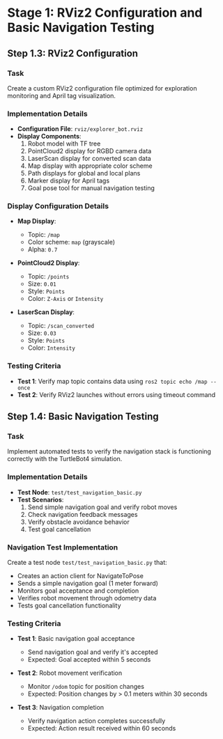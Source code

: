 # Stage 1: RViz2 Configuration and Basic Navigation Testing

## Step 1.3: RViz2 Configuration

### Task
Create a custom RViz2 configuration file optimized for exploration monitoring and April tag visualization.

### Implementation Details
- **Configuration File**: `rviz/explorer_bot.rviz`
- **Display Components**:
  1. Robot model with TF tree
  2. PointCloud2 display for RGBD camera data
  3. LaserScan display for converted scan data
  4. Map display with appropriate color scheme
  5. Path displays for global and local plans
  6. Marker display for April tags
  7. Goal pose tool for manual navigation testing

### Display Configuration Details
- **Map Display**:
  - Topic: `/map`
  - Color scheme: `map` (grayscale)
  - Alpha: `0.7`
  
- **PointCloud2 Display**:
  - Topic: `/points`
  - Size: `0.01`
  - Style: `Points`
  - Color: `Z-Axis` or `Intensity`
  
- **LaserScan Display**:
  - Topic: `/scan_converted`
  - Size: `0.03`
  - Style: `Points`
  - Color: `Intensity`

### Testing Criteria
- **Test 1**: Verify map topic contains data using `ros2 topic echo /map --once`
- **Test 2**: Verify RViz2 launches without errors using timeout command

## Step 1.4: Basic Navigation Testing

### Task
Implement automated tests to verify the navigation stack is functioning correctly with the TurtleBot4 simulation.

### Implementation Details
- **Test Node**: `test/test_navigation_basic.py`
- **Test Scenarios**:
  1. Send simple navigation goal and verify robot moves
  2. Check navigation feedback messages
  3. Verify obstacle avoidance behavior
  4. Test goal cancellation

### Navigation Test Implementation
Create a test node `test/test_navigation_basic.py` that:
- Creates an action client for NavigateToPose
- Sends a simple navigation goal (1 meter forward)
- Monitors goal acceptance and completion
- Verifies robot movement through odometry data
- Tests goal cancellation functionality

### Testing Criteria
- **Test 1**: Basic navigation goal acceptance
  - Send navigation goal and verify it's accepted
  - Expected: Goal accepted within 5 seconds

- **Test 2**: Robot movement verification
  - Monitor `/odom` topic for position changes
  - Expected: Position changes by > 0.1 meters within 30 seconds

- **Test 3**: Navigation completion
  - Verify navigation action completes successfully
  - Expected: Action result received within 60 seconds
